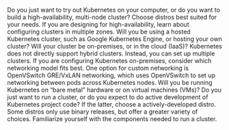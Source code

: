 

Do you just want to try out Kubernetes on your computer, or do you want to build a high-availability, multi-node cluster? Choose distros best suited for your needs.
If you are designing for high-availability, learn about configuring clusters in multiple zones.
Will you be using a hosted Kubernetes cluster, such as Google Kubernetes Engine, or hosting your own cluster?
Will your cluster be on-premises, or in the cloud (IaaS)? Kubernetes does not directly support hybrid clusters. Instead, you can set up multiple clusters.
If you are configuring Kubernetes on-premises, consider which networking model fits best. One option for custom networking is OpenVSwitch GRE/VxLAN networking, which uses OpenVSwitch to set up networking between pods across Kubernetes nodes.
Will you be running Kubernetes on “bare metal” hardware or on virtual machines (VMs)?
Do you just want to run a cluster, or do you expect to do active development of Kubernetes project code? If the latter, choose a actively-developed distro. Some distros only use binary releases, but offer a greater variety of choices.
Familiarize yourself with the components needed to run a cluster.
